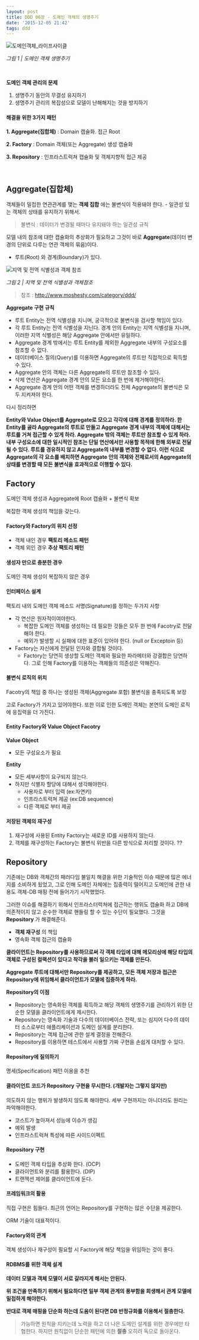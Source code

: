 ```yaml
---
layout: post
title: DDD 06장 - 도메인 객체의 생명주기
date: '2015-12-05 21:42'
tags: ddd
---
```


![도메인객체_라이프사이클](/images/2015/11/ddd-lifecycle.png)

*그림 1 | 도메인 객체 생명주기*

<br/>

**도메인 객체 관리의 문제**

1. 생명주기 동안의 무결성 유지하기
2. 생명주기 관리의 복잡성으로 모델이 난해해지는 것을 방지하기

#### 해결을 위한 3가지 패턴

**1. Aggregate(집합체)** : Domain 캡슐화. 접근 Root

**2. Factory** : Domain 객체(또는 Aggregate) 생성 캡슐화

**3. Repository** : 인프라스트럭쳐 캡슐화 및 객체지향적 접근 제공

<br/>

## Aggregate(집합체)

객체들이 밀접한 연관관계를 맺는 **객체 집합** 에는 불변식이 적용돼야 한다. - 일관성 있는 객체의 상태를 유지하기 위해서.

> 불변식 : 데이터가 변경될 때마다 유지돼야 하는 일관성 규칙

모델 내의 참조에 대한 캡슐화의 추상화가 필요하고 그것이 바로
**Aggregate**(데이터 변경의 단위로 다루는 연관 객체의 묶음)이다.

- 루트(Root) 와 경계(Boundary)가 있다.

![지역 및 전역 식별성과 객체 참조](/images/2015/11/ddd-aggregate-1.jpg)

*그림 2 | 지역 및 전역 식별성과 객체참조*

> 참조 : http://www.moshesty.com/category/ddd/

**Aggregate 구현 규칙**

- 루트 Entity는 전역 식별성을 지니며, 궁극적으로 불변식을 검사할 책임이 있다.
- 각 루트 Entity는 전역 식별성을 지닌다. 경계 안의 Entity는 지역 식별성을 지니며, 이러한 지역 식별성은 해당 Aggregate 안에서만 유일하다.
- Aggregate 경계 밖에서는 루트 Entity를 제외한 Aggregate 내부의 구성요소를 참조할 수 없다.
- 데이터베이스 질의(Query)를 이용하면 Aggregate의 루트만 직접적으로 획득할 수 있다.
- Aggregate 안의 객체는 다른 Aggregate의 루트만 참조할 수 있다.
- 삭제 연산은 Aggregate 경계 안의 모든 요소를 한 번에 제거해야한다.
- Aggregate 경계 안의 어떤 객체를 변경하더라도 전체 Aggregate의 불변식은 모두 지켜져야 한다.

다시 정리하면

**Entity와 Value Object를 Aggregate로 모으고 각각에 대해 경계를 정의하라.
한 Entity를 골라 Aggregate의 루트로 만들고 Aggregate 경계 내부의 객체에 대해서는 루트를 거쳐 접근할 수 있게 하라.
Aggregate 밖의 객체는 루트만 참조할 수 있게 하라.
내부 구성요소에 대한 일시적인 참조는 단일 연산에서만 사용할 목적에 한해 외부로 전달될 수 있다.
루트를 경유하지 않고 Aggregate의 내부를 변경할 수 없다.
이런 식으로 Aggregate의 각 요소를 배치하면 Aggregate 안의 객체와 전체로서의 Aggregate의 상태를 변경할 때 모든 불변식을 효과적으로 이행할 수 있다.**

## Factory

도메인 객체 생성과 Aggregate에 Root 캡슐화 + 불변식 확보

복잡한 객체 생성의 책임을 갖는다.

#### Factory와 Factory의 위치 선정

- 객체 내인 경우 **팩토리 메소드 패턴**
- 객체 외인 경우 **추상 팩토리 패턴**

#### 생성자 만으로 충분한 경우

도메인 객체 생성이 복잡하지 않은 경우

#### 인터페이스 설계

팩토리 내의 도메인 객체 메소드 서명(Signature)를 정하는 두가지 사항

- 각 연산은 원자적이여야한다.
  - 복잡한 도메인 객체를 생성하는 데 필요한 것들은 모두 한 번에 Facotry로 전달해야 한다.
  - 예외가 발생할 시 실패에 대한 표준이 있어야 한다. (null or Exceptoin 등)
- Factory는 자신에게 전달된 인자와 결합될 것이다.
  - Factory는 당연히 생상할 도메인 객체와 필요한 파라메터와 강결합은 당연하다. 그로 인해 Factory를 이용하는 객체들의 의존성은 약해진다.

#### 불변식 로직의 위치

Facotry의 책임 중 하나는 생성된 객체(Aggregate 포함) 불변식을 충족되도록 보장

고로 Factory가 가지고 있어야한다. 또한 이로 인한 도메인 객체는 본연의 도메인 로직에 응집력을 더 가진다.

#### Entity Factory와 Value Object Facotry

**Value Object**

- 모든 구성요소가 필요

**Entity**

- 모든 세부사항이 요구되지 않는다.
- 하지만 식별자 할당에 대해서 생각해야한다.
  - 사용자로 부터 입력 (ex:자연키)
  - 인프라스트럭쳐 제공 (ex:DB sequence)
  - 다른 객체로 부터 제공

#### 저장된 객체의 재구성

1. 재구성에 사용된 Entity Factory는 새로운 ID를 사용하지 않는다.
2. 객체를 재구성하는 Factory는 불변식 위반을 다른 방식으로 처리할 것이다. ??

## Repository

기존에는 DB와 객체간의 패러다임 불일치 해결을 위한 기술적인 이슈 때문에 많은 에너지를 소비하게 됬었고,
그로 인해 도메인 자체에는 집중력이 떨어지고 도메인에 관한 내용도 객체-DB 매핑 전에 들어가기 시작했었다.

그러한 이슈를 해결하기 위해서 인프라스터럭쳐에 접근하는 행위도 캡슐화 하고 DB에 의존적이지 않고 순수한 객체로 핸들링 할 수 있는 수단이 필요했다.
그것을 **Repository** 가 해결해준다.

- **객체 재구성** 의 책임
- 영속화 객체 접근의 캡슐화

**클라이언트는 Repository를 사용하므로써 각 객체 타입에 대해 메모리상에 해당 타입의 객체로 구성된 컬랙션이 있다고 착각을 불러 일으키는 객체를 만든다.**

**Aggregate 루트에 대해서만 Repository를 제공하고, 모든 객체 저장과 접근은 Repository에 위임해서 클라이언트가 모델에 집중하게 하라.**

**Repository의 이점**

- Repository는 영속화된 객체를 획득하고 해당 객체의 생명주기를 관리하기 위한 단순한 모델을 클라이언트에게 제시한다.
- Repository는 영속화 기술과 다수의 데이터베이스 전략, 또는 심지어 다수의 데이터 소스로부터 애플리케이션과 도메인 설계를 분리한다.
- Repository는 객체 접근에 관한 설계 결정을 전해준다.
- Repository를 이용하면 테스트에서 사용할 가짜 구현을 손쉽게 대처할 수 있다.

#### Repository에 질의하기

명세(Specification) 패턴 이용을 추천

#### 클라이언트 코드가 Repository 구현을 무시한다. (개발자는 그렇지 않지만)

의도하지 않는 행위가 발생하지 않도록 해야한다. 세부 구현까지는 아니더라도 원리는 파악해야한다.

- 코스트가 높아져서 성능에 이슈가 생김
- 예외 발생
- 인프라스트럭쳐 특성에 따른 사이드이펙트

#### Repository 구현

- 도메인 객체 타입을 추상화 한다. (OCP)
- 클라이언트와 분리를 활용한다. (DIP)
- 트랜젝션 제어를 클라이언트에 둔다.

#### 프레임워크의 활용

직접 구현은 힘들다. 최근의 언어는 Repository를 구현하는 많은 수단을 제공한다.

ORM 기술이 대표적이다.

#### Factory와의 관계

객체 생성이나 재구성이 필요할 시 Factory에 해당 책임을 위임하는 것이 좋다.

#### RDBMS를 위한 객체 설계

**데이터 모델과 객체 모델이 서로 갈라지게 해서는 안된다.**

**위 조건을 만족하기 위해서 필요하다면 일부 객체 관계의 풍부함을 희생해서 관계 모델에 밀접하게 해야한다.**

**반대로 객체 매핑을 단순화 하는데 도움이 된다면 DB 반정규화를 이용해서 절충한다.**

> 가능하면 원칙을 지키는데 노력을 하고 더 나은 도메인 설계를 위한 경우에만 타협한다.
> 하지만 원칙없이 단순한 패턴에 의한 **절충** 오히려 독으로 돌아온다.
